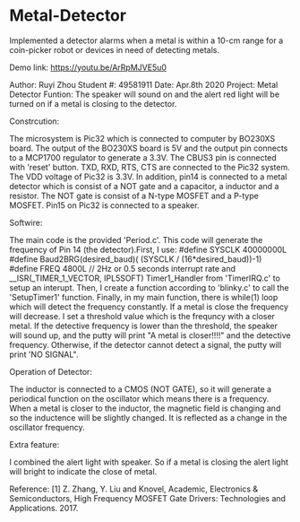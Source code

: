 # Metal-Detector
Implemented a detector alarms  when a metal is within a 10-cm range for a coin-picker robot or devices in need of detecting metals.

Demo link: https://youtu.be/ArRpMJVE5u0

Author: Ruyi Zhou
Student #: 49581911
Date: Apr.8th 2020
Project: Metal Detector
Funtion: The speaker will sound on and the alert red light will be turned on if a metal is closing to the detector.

Constrcution:

The microsystem is Pic32 which is connected to computer by BO230XS board. The output of the BO230XS board is 5V
and the output pin connects to a MCP1700 regulator to generate a 3.3V. The CBUS3 pin is connected with 'reset' 
button. TXD, RXD, RTS, CTS are connected to the Pic32 system. The VDD voltage of Pic32 is 3.3V. In addition, 
pin14 is connected to a metal detector which is consist of a NOT gate and a capacitor, a inductor and a resistor. The
NOT gate is consist of a N-type MOSFET and a P-type MOSFET. Pin15 on Pic32 is connected to a speaker.


Softwire:

The main code is the provided 'Period.c'. This code will generate the frequency of Pin 14 (the detector).First,
I use:
	#define SYSCLK 40000000L
	#define Baud2BRG(desired_baud)( (SYSCLK / (16*desired_baud))-1)
	#define FREQ 4800L // 2Hz or 0.5 seconds interrupt rate
and
	__ISR(_TIMER_1_VECTOR, IPL5SOFT) Timer1_Handler
from 'TimerIRQ.c' to setup an interupt. Then, I create a function according to 'blinky.c' to call the 'SetupTimer1'
function. Finally, in my main function, there is while(1) loop which will detect the frequency constantly. If a
metal is close the frequency will decrease. I set a threshold value which is the frequncy with a closer metal.
If the detective frequency is lower than the threshold, the speaker will sound up, and the putty will print "A metal
is closer!!!!" and the detective frequency. Otherwise, if the detector cannot detect a signal, the putty will
print 'NO SIGNAL".


Operation of Detector:

The inductor is connected to a CMOS (NOT GATE), so it will generate a periodical function on the oscillator which 
means there is a frequency. When a metal is closer to the inductor, the magnetic field is changing and so the 
inductence will be slightly changed. It is reflected as a change in the oscillator frequency.


Extra feature:

I combined the alert light with speaker. So if a metal is closing the alert light will bright to indicate the close
of metal.


Reference:
[1] Z. Zhang, Y. Liu and Knovel, Academic, Electronics & Semiconductors, High Frequency MOSFET Gate Drivers: 
Technologies and Applications. 2017.

